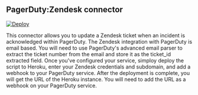 ## PagerDuty:Zendesk connector
[![Deploy](https://www.herokucdn.com/deploy/button.png)](https://heroku.com/deploy)

This connector allows you to update a Zendesk ticket when an incident is acknowledged within PagerDuty.  The Zendesk integration with PagerDuty is email based.  You will need to use PagerDuty's advanced email parser to extract the ticket number from the email and store it as the ticket_id extracted field.  Once you've configured your service, simploy deploy the script to Heroku, enter your Zendesk credentials and subdomain, and add a webhook to your PagerDuty service.  After the deployment is complete, you will get the URL of the Heroku instance.  You will need to add the URL as a webhook on your PagerDuty service.
